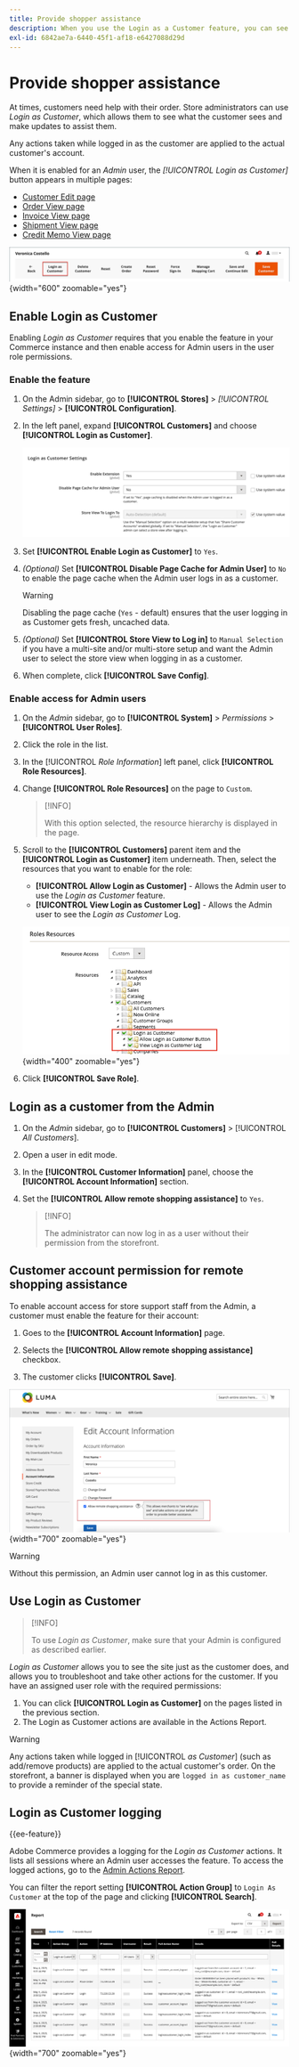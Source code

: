 ```yaml
---
title: Provide shopper assistance
description: When you use the Login as a Customer feature, you can see what the customers see and make updates on their behalf.
exl-id: 6842ae7a-6440-45f1-af18-e6427088d29d
---
```

# Provide shopper assistance

At times, customers need help with their order. Store administrators can use _Login as Customer_, which allows them to see what the customer sees and make updates to assist them.

Any actions taken while logged in as the customer are applied to the actual customer's account.

When it is enabled for an _Admin_ user, the _[!UICONTROL Login as Customer]_ button appears in multiple pages:

* [Customer Edit page](../customers/update-account.md)
* [Order View page](../stores-purchase/order-processing.md)
* [Invoice View page](../stores-purchase/invoices.md)
* [Shipment View page](../stores-purchase/shipments.md)
* [Credit Memo View page](../stores-purchase/credit-memo-create.md)

![Login As Customer](assets/login-as-customer.png){width="600" zoomable="yes"}

## Enable Login as Customer

Enabling _Login as Customer_ requires that you enable the feature in your Commerce instance and then enable access for Admin users in the user role permissions.

### Enable the feature

1. On the Admin sidebar, go to  **[!UICONTROL Stores]** > _[!UICONTROL Settings]_ > **[!UICONTROL Configuration]**.

1. In the left panel, expand **[!UICONTROL Customers]** and choose  **[!UICONTROL Login as Customer]**.

   ![Configuration options - Login as Customer](../configuration-reference/customers/assets/login-as-customer.png)

1. Set **[!UICONTROL Enable Login as Customer]** to `Yes`.

1. _(Optional)_ Set **[!UICONTROL Disable Page Cache for Admin User]** to `No` to enable the page cache when the Admin user logs in as a customer.

   >[!WARNING]
   >
   > Disabling the page cache (`Yes` - default) ensures that the user logging in as Customer gets fresh, uncached data.

1. _(Optional)_ Set **[!UICONTROL Store View to Log in]** to `Manual Selection` if you have a multi-site and/or multi-store setup and want the Admin user to select the store view when logging in as a customer.

1. When complete, click **[!UICONTROL Save Config]**.

### Enable access for Admin users

1. On the _Admin_ sidebar, go to **[!UICONTROL System]** > _Permissions_ > **[!UICONTROL User Roles]**.

1. Click the role in the list.

1. In the [!UICONTROL _Role Information_] left panel, click **[!UICONTROL Role Resources]**.

1. Change **[!UICONTROL Role Resources]** on the page to `Custom`.

   >[!INFO]
   >
   > With this option selected, the resource hierarchy is displayed in the page.

1. Scroll to the  **[!UICONTROL Customers]** parent item and the **[!UICONTROL Login as Customer]** item underneath. Then, select the resources that you want to enable for the role:

   * **[!UICONTROL Allow Login as Customer]** - Allows the Admin user to use the _Login as Customer_ feature.
   * **[!UICONTROL View Login as Customer Log]** - Allows the Admin user to see the _Login as Customer_ Log.

   ![Role Resources - Login as Customer](assets/customers-login-as-customer-role-resources.png){width="400" zoomable="yes"}

1. Click **[!UICONTROL Save Role]**.

## Login as a customer from the Admin

1. On the _Admin_ sidebar, go to **[!UICONTROL Customers]** > [!UICONTROL _All Customers_].

1. Open a user in edit mode.

1. In the **[!UICONTROL Customer Information]** panel, choose the **[!UICONTROL Account Information]** section.

1. Set the **[!UICONTROL Allow remote shopping assistance]** to `Yes`.

   >[!INFO]
   >
   >The administrator can now log in as a user without their permission from the storefront.

## Customer account permission for remote shopping assistance

To enable account access for store support staff from the Admin, a customer must enable the feature for their account:

1. Goes to the **[!UICONTROL Account Information]** page.

1. Selects the **[!UICONTROL Allow remote shopping assistance]** checkbox.

1. The customer clicks **[!UICONTROL Save]**.

![Account Information Page](assets/permission.png){width="700" zoomable="yes"}

>[!WARNING]
>
>Without this permission, an Admin user cannot log in as this customer.

## Use Login as Customer

>[!INFO]
>
>To use _Login as Customer_, make sure that your Admin is configured as described earlier.

_Login as Customer_ allows you to see the site just as the customer does, and allows you to troubleshoot and take other actions for the customer. If you have an assigned user role with the required permissions:

1. You can click **[!UICONTROL Login as Customer]** on the pages listed in the previous section.
1. The Login as Customer actions are available in the Actions Report.

>[!WARNING]
>
>Any actions taken while logged in [!UICONTROL _as Customer_] (such as add/remove products) are applied to the actual customer's order. On the storefront, a banner is displayed when you are `logged in as customer_name` to provide a reminder of the special state.

## Login as Customer logging

{{ee-feature}}

Adobe Commerce provides a logging for the _Login as Customer_ actions. It lists all sessions where an Admin user accesses the feature. To access the logged actions, go to the [Admin Actions Report](../systems/action-log-report.md).

You can filter the report setting **[!UICONTROL Action Group]** to `Login As Customer` at the top of the page and clicking **[!UICONTROL Search]**.

![Filter the Actions Report](assets/customers-login-as-customer-log-filter.png){width="700" zoomable="yes"}
